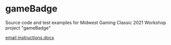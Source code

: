 # gameBadge
Source code and test examples for Midwest Gaming Classic 2021 Workshop project "gameBadge"


[email instructions.docx](https://github.com/benheck/gameBadge/files/7478824/email.instructions.docx)

